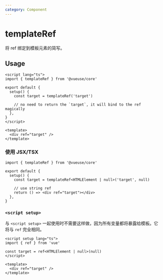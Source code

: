 ```yaml
---
category: Component
---
```


# templateRef

将 ref 绑定到模板元素的简写。

## Usage

```vue
<script lang="ts">
import { templateRef } from '@vueuse/core'

export default {
  setup() {
    const target = templateRef('target')

    // no need to return the `target`, it will bind to the ref magically
  },
}
</script>

<template>
  <div ref="target" />
</template>
```

### 使用 JSX/TSX

```tsx
import { templateRef } from '@vueuse/core'

export default {
  setup() {
    const target = templateRef<HTMLElement | null>('target', null)

    // use string ref
    return () => <div ref="target"></div>
  },
}
```

### `<script setup>`

与 `<script setup>` 一起使用时不需要这样做，因为所有变量都将暴露给模板。它将与 `ref` 完全相同。

```vue
<script setup lang="ts">
import { ref } from 'vue'

const target = ref<HTMLElement | null>(null)
</script>

<template>
  <div ref="target" />
</template>
```
